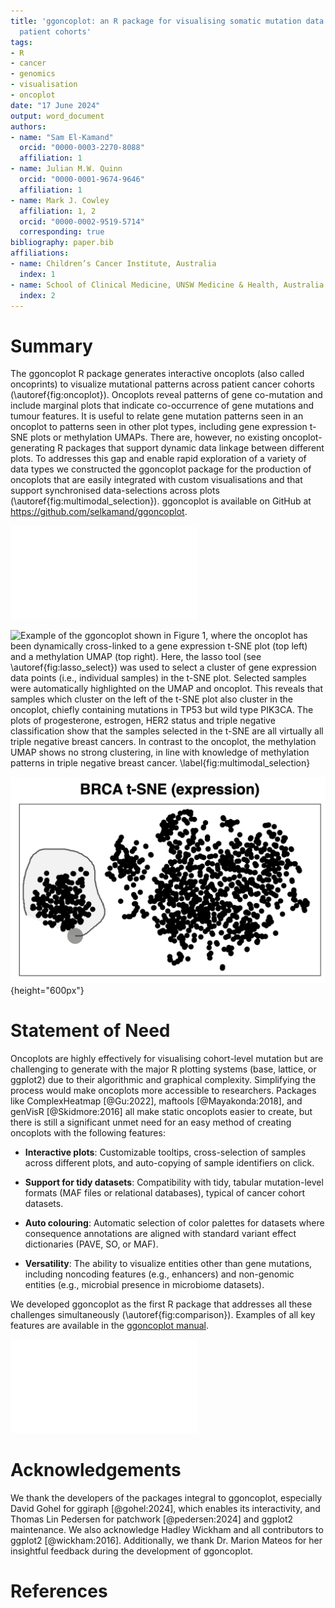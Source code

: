 ```yaml
---
title: 'ggoncoplot: an R package for visualising somatic mutation data from cancer
  patient cohorts'
tags:
- R
- cancer
- genomics
- visualisation
- oncoplot
date: "17 June 2024"
output: word_document
authors:
- name: "Sam El-Kamand"
  orcid: "0000-0003-2270-8088"
  affiliation: 1
- name: Julian M.W. Quinn
  orcid: "0000-0001-9674-9646"
  affiliation: 1
- name: Mark J. Cowley
  affiliation: 1, 2
  orcid: "0000-0002-9519-5714"
  corresponding: true
bibliography: paper.bib
affiliations:
- name: Children’s Cancer Institute, Australia
  index: 1
- name: School of Clinical Medicine, UNSW Medicine & Health, Australia
  index: 2
---
```


# Summary

The ggoncoplot R package generates interactive oncoplots (also called oncoprints) to visualize mutational patterns across patient cancer cohorts (\autoref{fig:oncoplot}). Oncoplots reveal patterns of gene co-mutation and include marginal plots that indicate co-occurrence of gene mutations and tumour features.  It is useful to relate gene mutation patterns seen in an oncoplot to patterns seen in other plot types, including gene expression t-SNE plots or methylation UMAPs. There are, however, no existing oncoplot-generating R packages that support dynamic data linkage between different plots. To addresses this gap and enable rapid exploration of a variety of data types we constructed the ggoncoplot package for the production of oncoplots that are easily integrated with custom visualisations and that support synchronised data-selections across plots (\autoref{fig:multimodal_selection}). ggoncoplot is available on GitHub at <https://github.com/selkamand/ggoncoplot>.

![ggoncoplot output visualising mutational trends in the TCGA breast carcinoma cohort. Individual patient samples are plotted on the x-axis, ordered by ggoncoplot. The plot indicates (y-axis, sorted by genes mutation frequency) that PIK3CA is the most frequently mutated gene, followed by TP53. Marginal plots indicate the total number of mutations per sample (top), and the number of samples showing mutations in each gene, coloured by mutation type (right). A range of clinical features, including progesterone and estrogen receptor status are shown on the marginal plot at the bottom. \label{fig:oncoplot}](oncoplot.pdf)


![Example of the ggoncoplot shown in Figure 1, where the oncoplot has been dynamically cross-linked to a gene expression t-SNE plot (top left) and a methylation UMAP (top right). Here, the lasso tool (see \autoref{fig:lasso_select}) was used to select a cluster of gene expression data points (i.e., individual samples) in the t-SNE plot. Selected samples were automatically highlighted on the UMAP and oncoplot. This reveals that samples which cluster on the left of the t-SNE plot also cluster in the oncoplot, chiefly containing mutations in TP53 but wild type PIK3CA. The plots of progesterone, estrogen, HER2 status and triple negative classification show that the samples selected in the t-SNE are all virtually all triple negative breast cancers.  In contrast to the oncoplot, the methylation UMAP shows no strong clustering, in line with knowledge of methylation patterns in triple negative breast cancer. \label{fig:multimodal_selection}](multimodal_selection.png)


![Example image of the t-SNE plot where the lasso tool is being used to manually delineate a data point cluster on the left side.\label{fig:lasso_select}](lasso_select.png){height="600px"}


# Statement of Need

Oncoplots are highly effectively for visualising cohort-level mutation but are challenging to generate with the major R plotting systems (base, lattice, or ggplot2) due to their algorithmic and graphical complexity. Simplifying the process would make oncoplots more accessible to researchers. Packages like ComplexHeatmap [@Gu:2022], maftools [@Mayakonda:2018], and genVisR [@Skidmore:2016] all make static oncoplots easier to create, but there is still a significant unmet need for an easy method of creating oncoplots with the following features:

-	**Interactive plots**: Customizable tooltips, cross-selection of samples across different plots, and auto-copying of sample identifiers on click.

-	**Support for tidy datasets**: Compatibility with tidy, tabular mutation-level formats (MAF files or relational databases), typical of cancer cohort datasets.

-	**Auto colouring**: Automatic selection of color palettes for datasets where consequence annotations are aligned with standard variant effect dictionaries (PAVE, SO, or MAF).

- **Versatility**: The ability to visualize entities other than gene mutations, including noncoding features (e.g., enhancers) and non-genomic entities (e.g., microbial presence in microbiome datasets).


We developed ggoncoplot as the first R package that addresses all these challenges simultaneously (\autoref{fig:comparison}). Examples of all key features are available in the [ggoncoplot manual](https://selkamand.github.io/ggoncoplot/articles/manual.html).


![Comparison of R packages for creating oncoplots. ^1^Requires the shiny and interactiveComplexHeatmap packages. ^2^Requires the user to first summarise mutations at the gene level and format as a sample by gene matrix with mutations separated by semicolons (wide format). ^3^For MAF inputs the most severe consequence is chosen, however for non-MAF datasets users must manually define the mutation impact hierarchy. ^4^Non-unique mutation types are treated as one observation, however if different mutation types affect one gene, the indiviual mutations can be plotted with different shapes or sizes in a user-configured manner. \label{fig:comparison}](ggoncoplot_comparision.pdf)


# Acknowledgements

We thank the developers of the packages integral to ggoncoplot, especially David Gohel for ggiraph [@gohel:2024], which enables its interactivity, and Thomas Lin Pedersen for patchwork [@pedersen:2024] and ggplot2 maintenance. We also acknowledge Hadley Wickham and all contributors to ggplot2 [@wickham:2016]. 
Additionally, we thank Dr. Marion Mateos for her insightful feedback during the development of ggoncoplot.

# References
